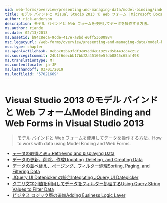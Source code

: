 ```yaml
---
uid: web-forms/overview/presenting-and-managing-data/model-binding/index
title: モデル バインドと Visual Studio 2013 で Web フォーム |Microsoft Docs
author: rick-anderson
description: モデル バインドと Web フォームを使用してデータを操作する方法。
ms.author: riande
ms.date: 02/13/2013
ms.assetid: b94c8eca-9cde-417e-a8bd-e0ff53600984
msc.legacyurl: /web-forms/overview/presenting-and-managing-data/model-binding
msc.type: chapter
ms.openlocfilehash: 0eb6c82ba3fdf3e89edde819297d5b443cc4c252
ms.sourcegitcommit: 24b1f6decbb17bb22a45166e5fdb0845c65af498
ms.translationtype: MT
ms.contentlocale: ja-JP
ms.lasthandoff: 03/01/2019
ms.locfileid: "57021669"
---
```

<a name="model-binding-and-web-forms-in-visual-studio-2013"></a><span data-ttu-id="09351-103">Visual Studio 2013 のモデル バインドと Web フォーム</span><span class="sxs-lookup"><span data-stu-id="09351-103">Model Binding and Web Forms in Visual Studio 2013</span></span>
====================
> <span data-ttu-id="09351-104">モデル バインドと Web フォームを使用してデータを操作する方法。</span><span class="sxs-lookup"><span data-stu-id="09351-104">How to work with data using Model Binding and Web Forms.</span></span>


- [<span data-ttu-id="09351-105">データの取得と表示</span><span class="sxs-lookup"><span data-stu-id="09351-105">Retrieving and Displaying Data</span></span>](retrieving-data.md)
- [<span data-ttu-id="09351-106">データの更新、削除、作成</span><span class="sxs-lookup"><span data-stu-id="09351-106">Updating, Deleting, and Creating Data</span></span>](updating-deleting-and-creating-data.md)
- [<span data-ttu-id="09351-107">データの並べ替え、ページング、フィルター処理</span><span class="sxs-lookup"><span data-stu-id="09351-107">Sorting, Paging, and Filtering Data</span></span>](sorting-paging-and-filtering-data.md)
- [<span data-ttu-id="09351-108">JQuery UI Datepicker の統合</span><span class="sxs-lookup"><span data-stu-id="09351-108">Integrating JQuery UI Datepicker</span></span>](integrating-jquery-ui.md)
- [<span data-ttu-id="09351-109">クエリ文字列値を利用してデータをフィルター処理する</span><span class="sxs-lookup"><span data-stu-id="09351-109">Using Query String Values to Filter Data</span></span>](using-query-string-values-to-retrieve-data.md)
- [<span data-ttu-id="09351-110">ビジネス ロジック層の追加</span><span class="sxs-lookup"><span data-stu-id="09351-110">Adding Business Logic Layer</span></span>](adding-business-logic-layer.md)
